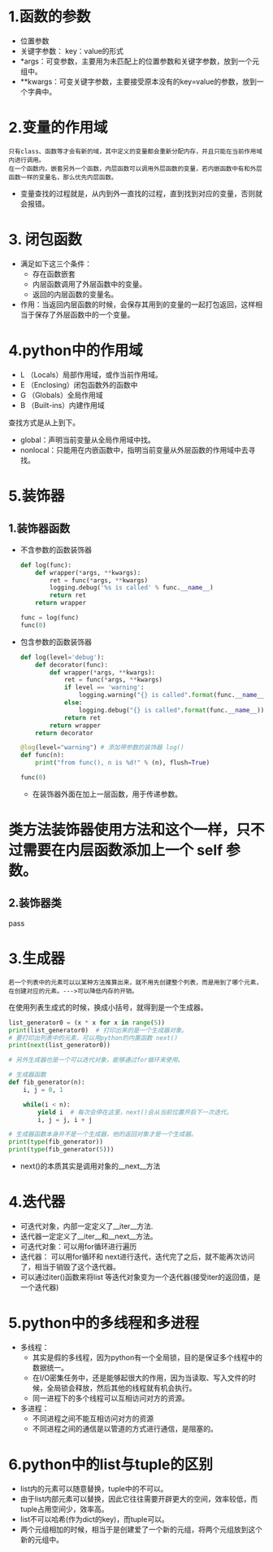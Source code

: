 # 1.函数的参数
- 位置参数
- 关键字参数： key：value的形式
- *args：可变参数，主要用为未匹配上的位置参数和关键字参数，放到一个元组中。
- **kwargs：可变关键字参数，主要接受原本没有的key=value的参数，放到一个字典中。
# 2.变量的作用域
    只有class、函数等才会有新的域，其中定义的变量都会重新分配内存，并且只能在当前作用域内进行调用。
    在一个函数内，嵌套另外一个函数，内层函数可以调用外层函数的变量，若内嵌函数中有和外层函数一样的变量名，那么优先内层函数。
- 变量查找的过程就是，从内到外一直找的过程，直到找到对应的变量，否则就会报错。
# 3. 闭包函数
- 满足如下这三个条件：
    - 存在函数嵌套
    - 内层函数调用了外层函数中的变量。
    - 返回的内层函数的变量名。
- 作用：当返回内层函数的时候，会保存其用到的变量的一起打包返回，这样相当于保存了外层函数中的一个变量。
# 4.python中的作用域
- L （Locals）局部作用域，或作当前作用域。
- E （Enclosing）闭包函数外的函数中
- G （Globals）全局作用域
- B （Built-ins）内建作用域

查找方式是从上到下。
- global：声明当前变量从全局作用域中找。
- nonlocal：只能用在内嵌函数中，指明当前变量从外层函数的作用域中去寻找。
# 5.装饰器
## 1.装饰器函数
- 不含参数的函数装饰器
    ```python
    def log(func):
        def wrapper(*args, **kwargs):
            ret = func(*args, **kwargs)
            logging.debug('%s is called' % func.__name__)
            return ret
        return wrapper

    func = log(func)
    func(0)
    ```
- 包含参数的函数装饰器
    ```python
    def log(level='debug'):
        def decorator(func):
            def wrapper(*args, **kwargs):
                ret = func(*args, **kwargs)
                if level == 'warning':
                    logging.warning("{} is called".format(func.__name__))
                else:
                    logging.debug("{} is called".format(func.__name__))
                return ret
            return wrapper
        return decorator

    @log(level="warning") # 添加带参数的装饰器 log()
    def func(n):
        print("from func(), n is %d!" % (n), flush=True)

    func(0)
    ```
    - 在装饰器外面在加上一层函数，用于传递参数。
# 类方法装饰器使用方法和这个一样，只不过需要在内层函数添加上一个 self 参数。
## 2.装饰器类
pass
# 3.生成器
    若一个列表中的元素可以以某种方法推算出来，就不用先创建整个列表，而是用到了哪个元素，在创建对应的元素。--->可以降低内存的开销。
在使用列表生成式的时候，换成小括号，就得到是一个生成器。
```python
list_generator0 = (x * x for x in range(5))
print(list_generator0)  # 打印出来的是一个生成器对象。
# 要打印出列表中的元素，可以用python的内置函数 next()
print(next(list_generator0))

# 另外生成器也是一个可以迭代对象，能够通过for循环来使用。

# 生成器函数
def fib_generator(n):
    i, j = 0, 1

    while(i < n):
        yield i  # 每次会停在这里，next()会从当前位置开启下一次迭代。
        i, j = j, i + j

# 生成器函数本身并不是一个生成器，他的返回对象才是一个生成器。
print(type(fib_generator))
print(type(fib_generator(5)))

```
- next()的本质其实是调用对象的__next__方法
# 4.迭代器
- 可迭代对象，内部一定定义了__iter__方法.
- 迭代器一定定义了__iter__和__next__方法。
- 可迭代对象：可以用for循环进行遍历
- 迭代器： 可以用for循环和 next进行迭代，迭代完了之后，就不能再次访问了，相当于销毁了这个迭代器。
- 可以通过iter()函数来将list 等迭代对象变为一个迭代器(接受iter的返回值，是一个迭代器)

# 5.python中的多线程和多进程
- 多线程：
    - 其实是假的多线程，因为python有一个全局锁，目的是保证多个线程中的数据统一。
    - 在I/O密集任务中，还是能够起很大的作用，因为当读取、写入文件的时候，全局锁会释放，然后其他的线程就有机会执行。
    - 同一进程下的多个线程可以互相访问对方的资源。
- 多进程：
    - 不同进程之间不能互相访问对方的资源
    - 不同进程之间的通信是以管道的方式进行通信，是阻塞的。

# 6.python中的list与tuple的区别
- list内的元素可以随意替换，tuple中的不可以。
- 由于list内部元素可以替换，因此它往往需要开辟更大的空间，效率较低，而tuple占用空间少，效率高。
- list不可以哈希(作为dict的key)，而tuple可以。
- 两个元组相加的时候，相当于是创建爱了一个新的元组，将两个元组放到这个新的元组中。